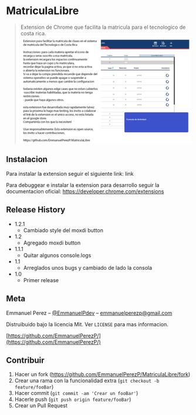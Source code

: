 # MatriculaLibre
> Extension de Chrome que facilita la matricula para el tecnologico de costa rica.
![](screenshot2.png)

## Instalacion

Para instalar la extension seguir el siguiente link:
link

Para debuggear e instalar la extension para desarrollo seguir la documentacion oficial:
https://developer.chrome.com/extensions

## Release History

* 1.2.1
    * Cambiado style del moxdi button
* 1.2
    * Agregado moxdi button
* 1.1.1
    * Quitar algunos console.logs
* 1.1
    * Arreglados unos bugs y cambiado de lado la consola
* 1.0
    * Primer release

## Meta

Emmanuel Perez – [@EmmanuelPdev](https://twitter.com/EmmanuelPdev) – emmanuelperezp@gmail.com

Distruibuido bajo la licencia Mit. Ver ``LICENSE`` para mas informacion.

[https://github.com/EmmanuelPerezP/](https://github.com/EmmanuelPerezP/)

## Contribuir

1. Hacer un fork (<https://github.com/EmmanuelPerezP/MatriculaLibre/fork>)
2. Crear una rama con la funcionalidad extra (`git checkout -b feature/fooBar`)
3. Hacer commit (`git commit -am 'Crear un fooBar'`)
4. Hacerle push (`git push origin feature/fooBar`)
5. Crear un Pull Request

<!-- Markdown link & img dfn's -->
[npm-image]: https://img.shields.io/npm/v/datadog-metrics.svg?style=flat-square
[npm-url]: https://npmjs.org/package/datadog-metrics
[npm-downloads]: https://img.shields.io/npm/dm/datadog-metrics.svg?style=flat-square
[travis-image]: https://img.shields.io/travis/dbader/node-datadog-metrics/master.svg?style=flat-square
[travis-url]: https://travis-ci.org/dbader/node-datadog-metrics
[wiki]: https://github.com/yourname/yourproject/wiki
